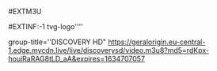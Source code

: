 #EXTM3U 

#EXTINF:-1 tvg-logo''''

group-title=''DISCOVERY HD"
https://geralorigin.eu-central-1.edge.mycdn.live/live/discoverysd/video.m3u8?md5=rdKpx-houiRaRAG8tLD_aA&expires=1634707057
